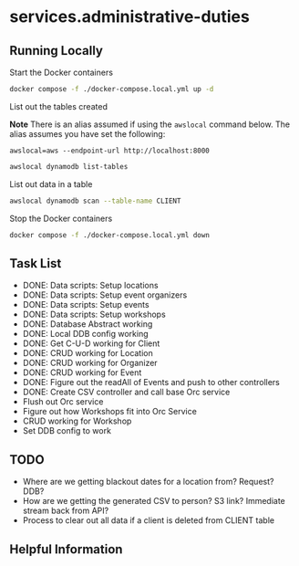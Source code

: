 # services.administrative-duties

## Running Locally

Start the Docker containers

```bash
docker compose -f ./docker-compose.local.yml up -d
```

List out the tables created

**Note** There is an alias assumed if using the `awslocal` command below. The alias assumes you have set the following:

```
awslocal=aws --endpoint-url http://localhost:8000
```

```bash
awslocal dynamodb list-tables
```

List out data in a table

```bash
awslocal dynamodb scan --table-name CLIENT
```

Stop the Docker containers

```bash
docker compose -f ./docker-compose.local.yml down
```

## Task List

* DONE: Data scripts: Setup locations
* DONE: Data scripts: Setup event organizers
* DONE: Data scripts: Setup events
* DONE: Data scripts: Setup workshops
* DONE: Database Abstract working
* DONE: Local DDB config working
* DONE: Get C-U-D working for Client
* DONE: CRUD working for Location
* DONE: CRUD working for Organizer
* DONE: CRUD working for Event
* DONE: Figure out the readAll of Events and push to other controllers
* DONE: Create CSV controller and call base Orc service
* Flush out Orc service
* Figure out how Workshops fit into Orc Service
* CRUD working for Workshop
* Set DDB config to work

## TODO

* Where are we getting blackout dates for a location from? Request? DDB?
* How are we getting the generated CSV to person? S3 link? Immediate stream back from API?
* Process to clear out all data if a client is deleted from CLIENT table

## Helpful Information
